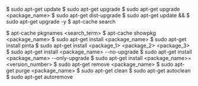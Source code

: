 $ sudo apt-get update
$ sudo apt-get upgrade
$ sudo apt-get upgrade <package_name>
$ sudo apt-get dist-upgrade
$ sudo apt-get update && $ sudo apt-get upgrade -y
$ apt-cache search <search term>
$ apt-cache pkgnames <search_term>
$ apt-cache showpkg <package_name>
$ sudo apt-get install <package_name>
$ sudo apt-get install pinta
$ sudo apt-get install <package_1> <package_2> <package_3>
$ sudo apt-get install <package_name> --no-upgrade
$ sudo apt-get install <package_name> --only-upgrade
$ sudo apt-get install <package_name>=<version_number>
$ sudo apt-get remove <package_name>
$ sudo apt-get purge <package_name>
$ sudo apt-get clean
$ sudo apt-get autoclean
$ sudo apt-get autoremove

